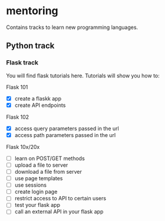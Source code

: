 # mentoring
Contains tracks to learn new programming languages.


## Python track

### Flask track

You will find flask tutorials here.
Tutorials will show you how to:

Flask 101
- [x] create a flaskk app
- [x] create API endpoints

Flask 102
- [x] access query parameters passed in the url
- [x] access path parameters passed in the url

Flask 10x/20x

- [ ] learn on POST/GET methods
- [ ] upload a file to server
- [ ] download a file from server
- [ ] use page templates
- [ ] use sessions
- [ ] create login page
- [ ] restrict access to API to certain users
- [ ] test your flask app
- [ ] call an external API in your flask app